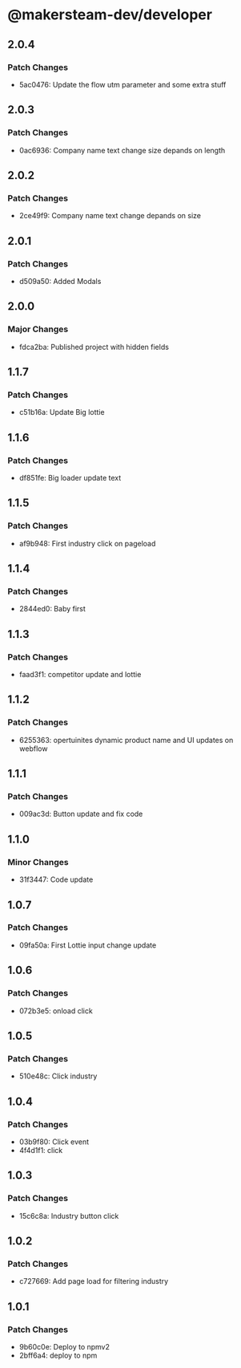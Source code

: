 # @makersteam-dev/developer

## 2.0.4

### Patch Changes

- 5ac0476: Update the flow utm parameter and some extra stuff

## 2.0.3

### Patch Changes

- 0ac6936: Company name text change size depands on length

## 2.0.2

### Patch Changes

- 2ce49f9: Company name text change depands on size

## 2.0.1

### Patch Changes

- d509a50: Added Modals

## 2.0.0

### Major Changes

- fdca2ba: Published project with hidden fields

## 1.1.7

### Patch Changes

- c51b16a: Update Big lottie

## 1.1.6

### Patch Changes

- df851fe: Big loader update text

## 1.1.5

### Patch Changes

- af9b948: First industry click on pageload

## 1.1.4

### Patch Changes

- 2844ed0: Baby first

## 1.1.3

### Patch Changes

- faad3f1: competitor update and lottie

## 1.1.2

### Patch Changes

- 6255363: opertuinites dynamic product name and UI updates on webflow

## 1.1.1

### Patch Changes

- 009ac3d: Button update and fix code

## 1.1.0

### Minor Changes

- 31f3447: Code update

## 1.0.7

### Patch Changes

- 09fa50a: First Lottie input change update

## 1.0.6

### Patch Changes

- 072b3e5: onload click

## 1.0.5

### Patch Changes

- 510e48c: Click industry

## 1.0.4

### Patch Changes

- 03b9f80: Click event
- 4f4d1f1: click

## 1.0.3

### Patch Changes

- 15c6c8a: Industry button click

## 1.0.2

### Patch Changes

- c727669: Add page load for filtering industry

## 1.0.1

### Patch Changes

- 9b60c0e: Deploy to npmv2
- 2bff6a4: deploy to npm
